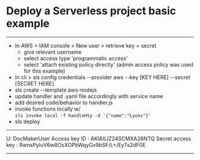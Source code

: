 Deploy a Serverless project basic example
======
---
  * In AWS > IAM console > New user > retrieve key + secret
    * give relevant username
    * select access type 'programmatic access'
    * select 'attach existing policy directly' (admin access policy was used for this example)
  * In cli > sls config credentials --provider aws --key [KEY HERE] --secret [SECRET HERE]
  * sls create --template aws-nodejs
  * update handler and .yaml file accordingly with service name
  * add desired code/behavior to handler.js
  * invoke functions locally w/  
    ` sls invoke local -f handleHtp -d '{"name":"Lyons"}' `
  * sls deploy  
---

U: DocMakerUser
Access key ID : AKIAILIZ24SCMXA26NTQ
Secret access key : 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

---
